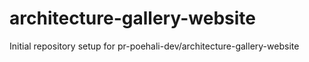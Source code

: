 # architecture-gallery-website

Initial repository setup for pr-poehali-dev/architecture-gallery-website